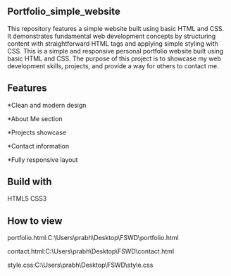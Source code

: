 ## Portfolio_simple_website
This repository features a simple website built using basic HTML and CSS. It demonstrates fundamental web development concepts by structuring content with straightforward HTML tags and applying simple styling with CSS.
This is a simple and responsive personal portfolio website built using basic HTML and CSS. The purpose of this project is to showcase my web development skills, projects, and provide a way for others to contact me.

## Features

*Clean and modern design

*About Me section

*Projects showcase

*Contact information

*Fully responsive layout

## Build with
HTML5
CSS3

## How to view
portfolio.html:C:\Users\prabh\Desktop\FSWD\portfolio.html

contact.html:C:\Users\prabh\Desktop\FSWD\contact.html

style.css:C:\Users\prabh\Desktop\FSWD\style.css
